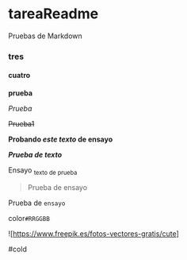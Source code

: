 # tareaReadme
Pruebas de Markdown
### tres
#### cuatro

**prueba** 

_Prueba_

~~Prueba1~~

**Probando _este texto_ de ensayo**

***Prueba de texto***

Ensayo <sub>texto de prueba</sub>

>Prueba de ensayo

Prueba de `ensayo` 

color`#RRGGBB`

![https://www.freepik.es/fotos-vectores-gratis/cute]

#cold
